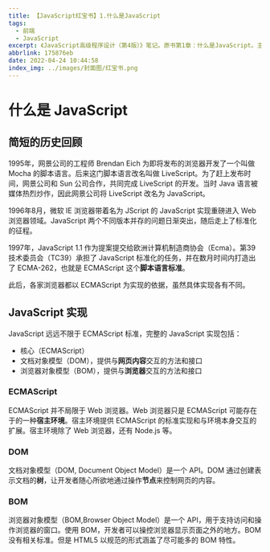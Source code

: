 ```yaml
---
title: 【JavaScript红宝书】1.什么是JavaScript
tags:
  - 前端
  - JavaScript
excerpt: 《JavaScript高级程序设计（第4版）》笔记。原书第1章：什么是JavaScript。主要内容有：JavaScript历史回顾、ECMAScript、DOM、BOM等。
abbrlink: 175876eb
date: 2022-04-24 10:44:58
index_img: ../images/封面图/红宝书.png
---
```


# 什么是 JavaScript

## 简短的历史回顾

1995年，网景公司的工程师 Brendan Eich 为即将发布的浏览器开发了一个叫做 Mocha 的脚本语言。后来这门脚本语言改名叫做 LiveScript。为了赶上发布时间，网景公司和 Sun 公司合作，共同完成 LiveScript 的开发。当时 Java 语言被媒体热烈炒作，因此网景公司将 LiveScript 改名为 JavaScript。

1996年8月，微软 IE 浏览器带着名为 JScript 的 JavaScript 实现重磅进入 Web 浏览器领域。JavaScript 两个不同版本并存的问题日渐突出，随后走上了标准化的征程。

1997年，JavaScript 1.1 作为提案提交给欧洲计算机制造商协会（Ecma）。第39技术委员会（TC39）承担了 JavaScript 标准化的任务，并在数月时间内打造出了 ECMA-262，也就是 ECMAScript 这个**脚本语言标准**。

此后，各家浏览器都以 ECMAScript 为实现的依据，虽然具体实现各有不同。

## JavaScript 实现

JavaScript 远远不限于 ECMAScript 标准，完整的 JavaScript 实现包括：

* 核心（ECMAScript）
* 文档对象模型（DOM），提供与**网页内容**交互的方法和接口
* 浏览器对象模型（BOM），提供与**浏览器**交互的方法和接口

### ECMAScript

ECMAScript 并不局限于 Web 浏览器。Web 浏览器只是 ECMAScript 可能存在于的一种**宿主环境**。宿主环境提供 ECMAScript 的标准实现和与环境本身交互的扩展。宿主环境除了 Web 浏览器，还有 Node.js 等。

### DOM

文档对象模型（DOM, Document Object Model）是一个 API。DOM 通过创建表示文档的**树**，让开发者随心所欲地通过操作**节点**来控制网页的内容。

### BOM

浏览器对象模型（BOM,Browser Object Model）是一个 API，用于支持访问和操作浏览器的窗口。使用 BOM，开发者可以操控浏览器显示页面之外的地方。BOM 没有相关标准。但是 HTML5 以规范的形式涵盖了尽可能多的 BOM 特性。
